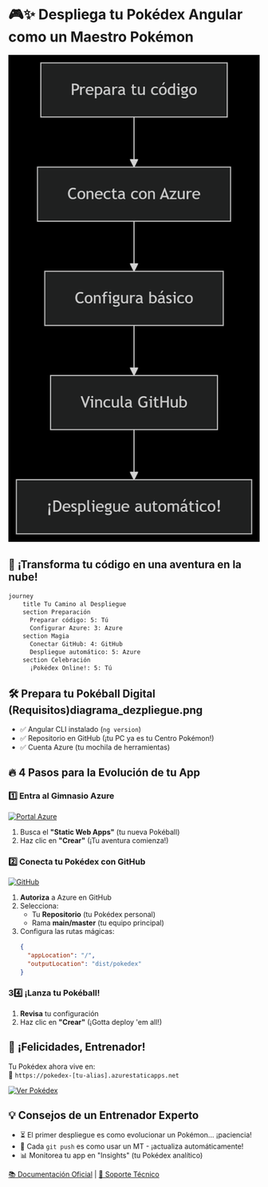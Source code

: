 # 🎮✨ Despliega tu Pokédex Angular como un Maestro Pokémon

![Icono](diagrama_dezpliegue.png)

## 🌟 **¡Transforma tu código en una aventura en la nube!**

```mermaid
journey
    title Tu Camino al Despliegue
    section Preparación
      Preparar código: 5: Tú
      Configurar Azure: 3: Azure
    section Magia
      Conectar GitHub: 4: GitHub
      Despliegue automático: 5: Azure
    section Celebración
      ¡Pokédex Online!: 5: Tú
```

## 🛠 **Prepara tu Pokéball Digital** (Requisitos)diagrama_dezpliegue.png
- ✅ Angular CLI instalado (`ng version`)
- ✅ Repositorio en GitHub (¡tu PC ya es tu Centro Pokémon!)
- ✅ Cuenta Azure (tu mochila de herramientas)

## 🔥 **4 Pasos para la Evolución de tu App**

### 1️⃣ **Entra al Gimnasio Azure**
[![Portal Azure](https://img.shields.io/badge/Portal_Azure-0078D4?style=for-the-badge&logo=microsoft-azure&logoColor=white)](https://portal.azure.com)

1. Busca el **"Static Web Apps"** (tu nueva Pokéball)
2. Haz clic en **"Crear"** (¡Tu aventura comienza!)



### 2️⃣ **Conecta tu Pokédex con GitHub**
[![GitHub](https://img.shields.io/badge/GitHub-181717?style=for-the-badge&logo=github&logoColor=white)](https://github.com)

1. **Autoriza** a Azure en GitHub
2. Selecciona:
   - Tu **Repositorio** (tu Pokédex personal)
   - Rama **main/master** (tu equipo principal)
3. Configura las rutas mágicas:
   ```json
   {
     "appLocation": "/",
     "outputLocation": "dist/pokedex"
   }
   ```

### 34️⃣ **¡Lanza tu Pokéball!**
1. **Revisa** tu configuración
2. Haz clic en **"Crear"** (¡Gotta deploy 'em all!)

## 🎉 **¡Felicidades, Entrenador!**
Tu Pokédex ahora vive en:  
🔗 `https://pokedex-[tu-alias].azurestaticapps.net`

[![Ver Pokédex](https://img.shields.io/badge/Ver_Mi_Pokédex-FF0000?style=for-the-badge&logo=pokemon&logoColor=white)](https://white-beach-03e50fd0f.6.azurestaticapps.net/)

## 💡 **Consejos de un Entrenador Experto**
- ⏳ El primer despliegue es como evolucionar un Pokémon... ¡paciencia!
- 🔄 Cada `git push` es como usar un MT - ¡actualiza automáticamente!
- 📊 Monitorea tu app en "Insights" (tu Pokédex analítico)

[📚 Documentación Oficial](https://docs.microsoft.com) | [💬 Soporte Técnico](https://azure.microsoft.com/support)

